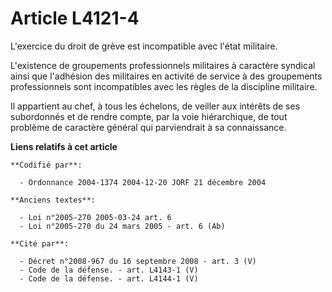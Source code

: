 # Article L4121-4

L'exercice du droit de grève est incompatible avec l'état militaire.

L'existence de groupements professionnels militaires à caractère syndical ainsi que l'adhésion des militaires en activité de
service à des groupements professionnels sont incompatibles avec les règles de la discipline militaire.

Il appartient au chef, à tous les échelons, de veiller aux intérêts de ses subordonnés et de rendre compte, par la voie
hiérarchique, de tout problème de caractère général qui parviendrait à sa connaissance.

**Liens relatifs à cet article**

	**Codifié par**:

	  - Ordonnance 2004-1374 2004-12-20 JORF 21 décembre 2004

	**Anciens textes**:

	  - Loi n°2005-270 2005-03-24 art. 6
	  - Loi n°2005-270 du 24 mars 2005 - art. 6 (Ab)

	**Cité par**:

	  - Décret n°2008-967 du 16 septembre 2008 - art. 3 (V)
	  - Code de la défense. - art. L4143-1 (V)
	  - Code de la défense. - art. L4144-1 (V)
